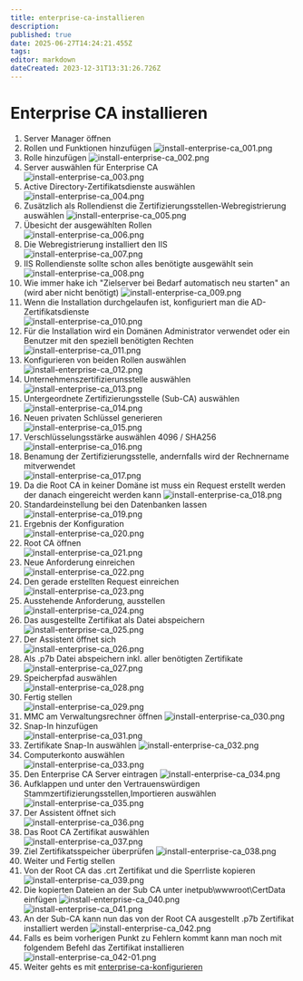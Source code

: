 ```yaml
---
title: enterprise-ca-installieren
description: 
published: true
date: 2025-06-27T14:24:21.455Z
tags: 
editor: markdown
dateCreated: 2023-12-31T13:31:26.726Z
---
```


# Enterprise CA installieren

1. Server Manager öffnen
2. Rollen und Funktionen hinzufügen
![install-enterprise-ca_001.png](/media/install-enterprise-ca_001.png)
3. Rolle hinzufügen 
![install-enterprise-ca_002.png](/media/install-enterprise-ca_002.png)
4. Server auswählen für Enterprise CA  
![install-enterprise-ca_003.png](/media/install-enterprise-ca_003.png)
5. Active Directory-Zertifikatsdienste auswählen  
![install-enterprise-ca_004.png](/media/install-enterprise-ca_004.png)
6. Zusätzlich als Rollendienst die Zertifizierungsstellen-Webregistrierung auswählen 
![install-enterprise-ca_005.png](/media/install-enterprise-ca_005.png)
7. Übesicht der ausgewählten Rollen  
![install-enterprise-ca_006.png](/media/install-enterprise-ca_006.png)
8. Die Webregistrierung installiert den IIS  
![install-enterprise-ca_007.png](/media/install-enterprise-ca_007.png)
9. IIS Rollendienste sollte schon alles benötigte ausgewählt sein 
![install-enterprise-ca_008.png](/media/install-enterprise-ca_008.png)
10. Wie immer hake ich "Zielserver bei Bedarf automatisch neu starten" an (wird aber nicht benötigt) 
![install-enterprise-ca_009.png](/media/install-enterprise-ca_009.png)
11. Wenn die Installation durchgelaufen ist, konfiguriert man die AD-Zertifikatsdienste  
![install-enterprise-ca_010.png](/media/install-enterprise-ca_010.png)
12. Für die Installation wird ein Domänen Administrator verwendet oder ein Benutzer mit den speziell benötigten Rechten 
![install-enterprise-ca_011.png](/media/install-enterprise-ca_011.png)
13. Konfigurieren von beiden Rollen auswählen  
![install-enterprise-ca_012.png](/media/install-enterprise-ca_012.png)
14. Unternehmenszertifizierunsstelle auswählen
![install-enterprise-ca_013.png](/media/install-enterprise-ca_013.png)
15. Untergeordnete Zertifizierungsstelle (Sub-CA) auswählen  
![install-enterprise-ca_014.png](/media/install-enterprise-ca_014.png)
16. Neuen privaten Schlüssel generieren  
![install-enterprise-ca_015.png](/media/install-enterprise-ca_015.png)
17. Verschlüsselungsstärke auswählen 4096 / SHA256  
![install-enterprise-ca_016.png](/media/install-enterprise-ca_016.png)
18. Benamung der Zertifizierungsstelle, andernfalls wird der Rechnername mitverwendet  
![install-enterprise-ca_017.png](/media/install-enterprise-ca_017.png)
19. Da die Root CA in keiner Domäne ist muss ein Request erstellt werden der danach eingereicht werden kann 
![install-enterprise-ca_018.png](/media/install-enterprise-ca_018.png)
20. Standardeinstellung bei den Datenbanken lassen 
![install-enterprise-ca_019.png](/media/install-enterprise-ca_019.png)
21. Ergebnis der Konfiguration  
![install-enterprise-ca_020.png](/media/install-enterprise-ca_020.png)
22. Root CA öffnen  
![install-enterprise-ca_021.png](/media/install-enterprise-ca_021.png)
23. Neue Anforderung einreichen  
![install-enterprise-ca_022.png](/media/install-enterprise-ca_022.png)
24. Den gerade erstellten Request einreichen
![install-enterprise-ca_023.png](/media/install-enterprise-ca_023.png)
25. Ausstehende Anforderung, ausstellen  
![install-enterprise-ca_024.png](/media/install-enterprise-ca_024.png)
26. Das ausgestellte Zertifikat als Datei abspeichern 
![install-enterprise-ca_025.png](/media/install-enterprise-ca_025.png)
27. Der Assistent öffnet sich  
![install-enterprise-ca_026.png](/media/install-enterprise-ca_026.png)
28. Als .p7b Datei abspeichern inkl. aller benötigten Zertifikate 
![install-enterprise-ca_027.png](/media/install-enterprise-ca_027.png)
29. Speicherpfad auswählen  
![install-enterprise-ca_028.png](/media/install-enterprise-ca_028.png)
30. Fertig stellen  
![install-enterprise-ca_029.png](/media/install-enterprise-ca_029.png)
31. MMC am Verwaltungsrechner öffnen 
![install-enterprise-ca_030.png](/media/install-enterprise-ca_030.png)
32. Snap-In hinzufügen  
![install-enterprise-ca_031.png](/media/install-enterprise-ca_031.png)
33. Zertifikate Snap-In auswählen 
![install-enterprise-ca_032.png](/media/install-enterprise-ca_032.png)
34. Computerkonto auswählen  
![install-enterprise-ca_033.png](/media/install-enterprise-ca_033.png)
35. Den Enterprise CA Server eintragen
![install-enterprise-ca_034.png](/media/install-enterprise-ca_034.png)
36. Aufklappen und unter den Vertrauenswürdigen Stammzertifizierungsstellen,Importieren auswählen 
![install-enterprise-ca_035.png](/media/install-enterprise-ca_035.png)
37. Der Assistent öffnet sich  
![install-enterprise-ca_036.png](/media/install-enterprise-ca_036.png)
38. Das Root CA Zertifikat auswählen  
![install-enterprise-ca_037.png](/media/install-enterprise-ca_037.png)
39. Ziel Zertifikatsspeicher überprüfen 
![install-enterprise-ca_038.png](/media/install-enterprise-ca_038.png)
40. Weiter und Fertig stellen
41. Von der Root CA das .crt Zertifikat und die Sperrliste kopieren 
![install-enterprise-ca_039.png](/media/install-enterprise-ca_039.png)
42. Die kopierten Dateien an der Sub CA unter inetpub\\wwwroot\\CertData einfügen 
![install-enterprise-ca_040.png](/media/install-enterprise-ca_040.png)
![install-enterprise-ca_041.png](/media/install-enterprise-ca_041.png)
43. An der Sub-CA kann nun das von der Root CA ausgestellt .p7b Zertifikat installiert werden 
![install-enterprise-ca_042.png](/media/install-enterprise-ca_042.png)
44. Falls es beim vorherigen Punkt zu Fehlern kommt kann man noch mit folgendem Befehl das Zertifikat installieren 
![install-enterprise-ca_042-01.png](/media/install-enterprise-ca_042-01.png)
45. Weiter gehts es mit [enterprise-ca-konfigurieren](/de/Wiki-Seiten/Microsoft/Server/Rollen/CA/enterprise-ca-konfigurieren)